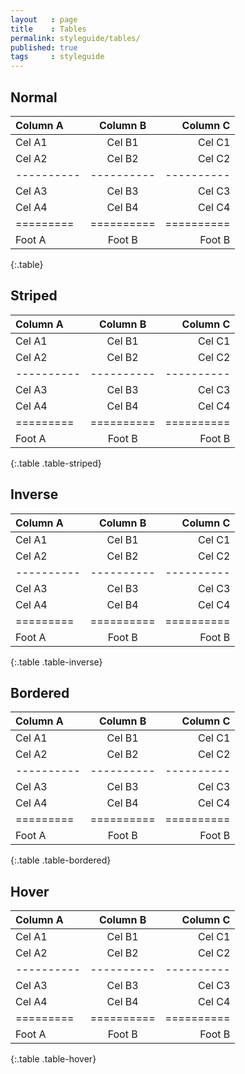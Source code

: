 ```yaml
---
layout   : page
title    : Tables
permalink: styleguide/tables/
published: true
tags     : styleguide
---
```


Normal
------

| Column A | Column B | Column C |
|:---------|:--------:|---------:|
| Cel A1   | Cel B1   | Cel C1   |
| Cel A2   | Cel B2   | Cel C2   |
|----------|----------|----------|
| Cel A3   | Cel B3   | Cel C3   |
| Cel A4   | Cel B4   | Cel C4   |
| =========|==========|==========|
| Foot A   | Foot B    | Foot B  |
{:.table}

Striped
-------

| Column A | Column B | Column C |
|:---------|:--------:|---------:|
| Cel A1   | Cel B1   | Cel C1   |
| Cel A2   | Cel B2   | Cel C2   |
|----------|----------|----------|
| Cel A3   | Cel B3   | Cel C3   |
| Cel A4   | Cel B4   | Cel C4   |
| =========|==========|==========|
| Foot A   | Foot B    | Foot B  |
{:.table .table-striped}

Inverse
-------

| Column A | Column B | Column C |
|:---------|:--------:|---------:|
| Cel A1   | Cel B1   | Cel C1   |
| Cel A2   | Cel B2   | Cel C2   |
|----------|----------|----------|
| Cel A3   | Cel B3   | Cel C3   |
| Cel A4   | Cel B4   | Cel C4   |
| =========|==========|==========|
| Foot A   | Foot B    | Foot B  |
{:.table .table-inverse}

Bordered
--------

| Column A | Column B | Column C |
|:---------|:--------:|---------:|
| Cel A1   | Cel B1   | Cel C1   |
| Cel A2   | Cel B2   | Cel C2   |
|----------|----------|----------|
| Cel A3   | Cel B3   | Cel C3   |
| Cel A4   | Cel B4   | Cel C4   |
| =========|==========|==========|
| Foot A   | Foot B    | Foot B  |
{:.table .table-bordered}

Hover
-----

| Column A | Column B | Column C |
|:---------|:--------:|---------:|
| Cel A1   | Cel B1   | Cel C1   |
| Cel A2   | Cel B2   | Cel C2   |
|----------|----------|----------|
| Cel A3   | Cel B3   | Cel C3   |
| Cel A4   | Cel B4   | Cel C4   |
| =========|==========|==========|
| Foot A   | Foot B    | Foot B  |
{:.table .table-hover}

